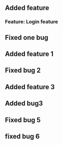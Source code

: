 ## Added feature

### Feature: Login feature

## Fixed one bug


## Added feature 1

## Fixed bug 2

## Added feature 3

## Added bug3

## Fixed bug 5

## fixed bug 6